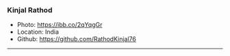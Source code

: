 ### Kinjal Rathod

- Photo: https://ibb.co/2qYqgGr
- Location: India
- Github: https://github.com/RathodKinjal76

***

